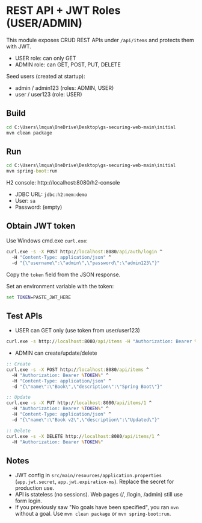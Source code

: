 # REST API + JWT Roles (USER/ADMIN)

This module exposes CRUD REST APIs under `/api/items` and protects them with JWT.

- USER role: can only GET
- ADMIN role: can GET, POST, PUT, DELETE

Seed users (created at startup):
- admin / admin123 (roles: ADMIN, USER)
- user / user123 (role: USER)

## Build

```bat
cd C:\Users\lmqua\OneDrive\Desktop\gs-securing-web-main\initial
mvn clean package
```

## Run

```bat
cd C:\Users\lmqua\OneDrive\Desktop\gs-securing-web-main\initial
mvn spring-boot:run
```

H2 console: http://localhost:8080/h2-console
- JDBC URL: `jdbc:h2:mem:demo`
- User: `sa`
- Password: (empty)

## Obtain JWT token

Use Windows cmd.exe `curl.exe`:

```bat
curl.exe -s -X POST http://localhost:8080/api/auth/login ^
  -H "Content-Type: application/json" ^
  -d "{\"username\":\"admin\",\"password\":\"admin123\"}"
```

Copy the `token` field from the JSON response.

Set an environment variable with the token:

```bat
set TOKEN=PASTE_JWT_HERE
```

## Test APIs

- USER can GET only (use token from user/user123)
```bat
curl.exe -s http://localhost:8080/api/items -H "Authorization: Bearer %TOKEN%"
```

- ADMIN can create/update/delete
```bat
:: Create
curl.exe -s -X POST http://localhost:8080/api/items ^
  -H "Authorization: Bearer %TOKEN%" ^
  -H "Content-Type: application/json" ^
  -d "{\"name\":\"Book\",\"description\":\"Spring Boot\"}"

:: Update
curl.exe -s -X PUT http://localhost:8080/api/items/1 ^
  -H "Authorization: Bearer %TOKEN%" ^
  -H "Content-Type: application/json" ^
  -d "{\"name\":\"Book v2\",\"description\":\"Updated\"}"

:: Delete
curl.exe -s -X DELETE http://localhost:8080/api/items/1 ^
  -H "Authorization: Bearer %TOKEN%"
```

## Notes
- JWT config in `src/main/resources/application.properties` (`app.jwt.secret`, `app.jwt.expiration-ms`). Replace the secret for production use.
- API is stateless (no sessions). Web pages (/, /login, /admin) still use form login.
- If you previously saw "No goals have been specified", you ran `mvn` without a goal. Use `mvn clean package` or `mvn spring-boot:run`.

